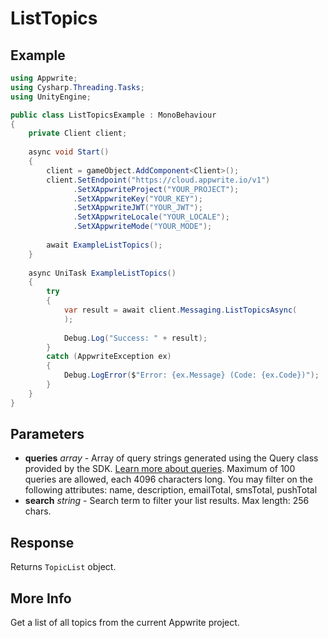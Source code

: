 # ListTopics

## Example

```csharp
using Appwrite;
using Cysharp.Threading.Tasks;
using UnityEngine;

public class ListTopicsExample : MonoBehaviour
{
    private Client client;
    
    async void Start()
    {
        client = gameObject.AddComponent<Client>();
        client.SetEndpoint("https://cloud.appwrite.io/v1")
              .SetXAppwriteProject("YOUR_PROJECT");
              .SetXAppwriteKey("YOUR_KEY");
              .SetXAppwriteJWT("YOUR_JWT");
              .SetXAppwriteLocale("YOUR_LOCALE");
              .SetXAppwriteMode("YOUR_MODE");
        
        await ExampleListTopics();
    }
    
    async UniTask ExampleListTopics()
    {
        try
        {
            var result = await client.Messaging.ListTopicsAsync(
            );
            
            Debug.Log("Success: " + result);
        }
        catch (AppwriteException ex)
        {
            Debug.LogError($"Error: {ex.Message} (Code: {ex.Code})");
        }
    }
}
```

## Parameters

- **queries** *array* - Array of query strings generated using the Query class provided by the SDK. [Learn more about queries](https://appwrite.io/docs/queries). Maximum of 100 queries are allowed, each 4096 characters long. You may filter on the following attributes: name, description, emailTotal, smsTotal, pushTotal
- **search** *string* - Search term to filter your list results. Max length: 256 chars.

## Response

Returns `TopicList` object.
## More Info

Get a list of all topics from the current Appwrite project.
